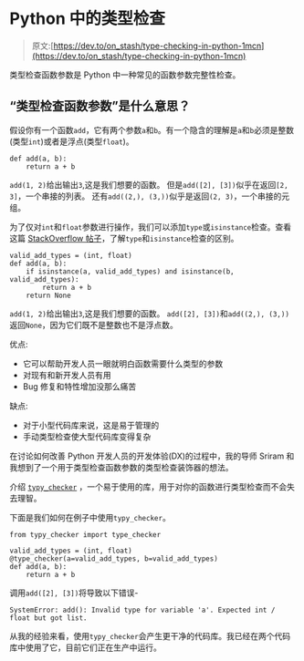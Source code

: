 # Python 中的类型检查

> 原文:[https://dev.to/on_stash/type-checking-in-python-1mcn](https://dev.to/on_stash/type-checking-in-python-1mcn)

类型检查函数参数是 Python 中一种常见的函数参数完整性检查。

## [](#what-do-you-mean-typechecking-function-arguments)“类型检查函数参数”是什么意思？

假设你有一个函数`add`，它有两个参数`a`和`b`。有一个隐含的理解是`a`和`b`必须是整数(类型`int`)或者是浮点(类型`float`)。

```
def add(a, b):
    return a + b 
```

`add(1, 2)`给出输出`3`,这是我们想要的函数。
但是`add([2], [3])`似乎在返回`[2, 3]`，一个串接的列表。
还有`add((2,), (3,))`似乎是返回`(2, 3)`，一个串接的元组。

为了仅对`int`和`float`参数进行操作，我们可以添加`type`或`isinstance`检查。查看这篇 [StackOverflow 帖子](https://stackoverflow.com/questions/1549801/what-are-the-differences-between-type-and-isinstance)，了解`type`和`isinstance`检查的区别。

```
valid_add_types = (int, float)
def add(a, b):
    if isinstance(a, valid_add_types) and isinstance(b, valid_add_types):
        return a + b
    return None 
```

`add(1, 2)`给出输出`3`,这是我们想要的函数。
`add([2], [3])`和`add((2,), (3,))`返回`None`，因为它们既不是整数也不是浮点数。

优点:

*   它可以帮助开发人员一眼就明白函数需要什么类型的参数
*   对现有和新开发人员有用
*   Bug 修复和特性增加没那么痛苦

缺点:

*   对于小型代码库来说，这是易于管理的
*   手动类型检查使大型代码库变得复杂

在讨论如何改善 Python 开发人员的开发体验(DX)的过程中，我的导师 Sriram 和我想到了一个用于类型检查函数参数的类型检查装饰器的想法。

介绍 [`typy_checker`](https://github.com/onstash/typy_checker) ，一个易于使用的库，用于对你的函数进行类型检查而不会失去理智。

下面是我们如何在例子中使用`typy_checker`。

```
from typy_checker import type_checker

valid_add_types = (int, float)
@type_checker(a=valid_add_types, b=valid_add_types)
def add(a, b):
    return a + b 
```

调用`add([2], [3])`将导致以下错误-

```
SystemError: add(): Invalid type for variable 'a'. Expected int / float but got list. 
```

从我的经验来看，使用`typy_checker`会产生更干净的代码库。我已经在两个代码库中使用了它，目前它们正在生产中运行。